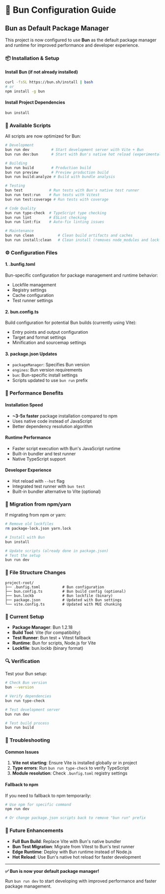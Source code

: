 # 🚀 Bun Configuration Guide

## **Bun as Default Package Manager**

This project is now configured to use **Bun** as the default package manager and runtime for improved performance and developer experience.

### **📦 Installation & Setup**

#### **Install Bun (if not already installed)**
```bash
curl -fsSL https://bun.sh/install | bash
# or
npm install -g bun
```

#### **Install Project Dependencies**
```bash
bun install
```

### **🔧 Available Scripts**

All scripts are now optimized for Bun:

```bash
# Development
bun run dev          # Start development server with Vite + Bun
bun run dev:bun      # Start with Bun's native hot reload (experimental)

# Building
bun run build        # Production build
bun run preview      # Preview production build
bun run build:analyze # Build with bundle analysis

# Testing
bun test            # Run tests with Bun's native test runner
bun run test:run    # Run tests with Vitest
bun run test:coverage # Run tests with coverage

# Code Quality
bun run type-check  # TypeScript type checking
bun run lint        # ESLint checking
bun run lint:fix    # Auto-fix linting issues

# Maintenance
bun run clean           # Clean build artifacts and caches
bun run install:clean   # Clean install (removes node_modules and lockfiles)
```

### **⚙️ Configuration Files**

#### **1. .bunfig.toml**
Bun-specific configuration for package management and runtime behavior:
- Lockfile management
- Registry settings
- Cache configuration
- Test runner settings

#### **2. bun.config.ts**
Build configuration for potential Bun builds (currently using Vite):
- Entry points and output configuration
- Target and format settings
- Minification and sourcemap settings

#### **3. package.json Updates**
- `packageManager`: Specifies Bun version
- `engines`: Bun version requirements
- `bun`: Bun-specific install settings
- Scripts updated to use `bun run` prefix

### **🚀 Performance Benefits**

#### **Installation Speed**
- **~3-5x faster** package installation compared to npm
- Uses native code instead of JavaScript
- Better dependency resolution algorithm

#### **Runtime Performance**
- Faster script execution with Bun's JavaScript runtime
- Built-in bundler and test runner
- Native TypeScript support

#### **Developer Experience**
- Hot reload with `--hot` flag
- Integrated test runner with `bun test`
- Built-in bundler alternative to Vite (optional)

### **🔄 Migration from npm/yarn**

If migrating from npm or yarn:

```bash
# Remove old lockfiles
rm package-lock.json yarn.lock

# Install with Bun
bun install

# Update scripts (already done in package.json)
# Test the setup
bun run dev
```

### **📁 File Structure Changes**

```
project-root/
├── .bunfig.toml          # Bun configuration
├── bun.config.ts         # Bun build config (optional)
├── bun.lockb             # Bun lockfile (binary)
├── package.json          # Updated with Bun settings
└── vite.config.ts        # Updated with MUI chunking
```

### **🎯 Current Setup**

- **Package Manager**: Bun 1.2.18
- **Build Tool**: Vite (for compatibility)
- **Test Runner**: Bun test + Vitest fallback
- **Runtime**: Bun for scripts, Node.js for Vite
- **Lockfile**: bun.lockb (binary format)

### **🔍 Verification**

Test your Bun setup:

```bash
# Check Bun version
bun --version

# Verify dependencies
bun run type-check

# Test development server
bun run dev

# Test build process
bun run build
```

### **🚨 Troubleshooting**

#### **Common Issues**

1. **Vite not starting**: Ensure Vite is installed globally or in project
2. **Type errors**: Run `bun run type-check` to verify TypeScript
3. **Module resolution**: Check `.bunfig.toml` registry settings

#### **Fallback to npm**

If you need to fallback to npm temporarily:
```bash
# Use npm for specific command
npm run dev

# Or change package.json scripts back to remove "bun run" prefix
```

### **🔮 Future Enhancements**

- **Full Bun Build**: Replace Vite with Bun's native bundler
- **Bun Test Migration**: Migrate from Vitest to Bun's test runner
- **Edge Runtime**: Deploy with Bun runtime instead of Node.js
- **Hot Reload**: Use Bun's native hot reload for faster development

---

**✅ Bun is now your default package manager!**

Run `bun run dev` to start developing with improved performance and faster package management.
